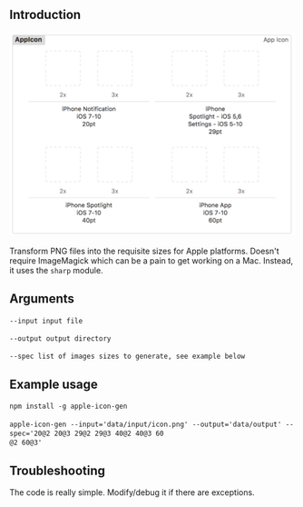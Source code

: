 
## Introduction

![alt text](screenshot.png "Screenshot of Xcode appicon")


Transform PNG files into the requisite sizes for Apple platforms. Doesn't require ImageMagick which can be a pain to get working on a Mac. Instead, it uses the `sharp` module.

## Arguments

`--input input file`   

`--output output directory`   

`--spec list of images sizes to generate, see example below`

## Example usage

```
npm install -g apple-icon-gen

apple-icon-gen --input='data/input/icon.png' --output='data/output' --spec='20@2 20@3 29@2 29@3 40@2 40@3 60
@2 60@3'
```

## Troubleshooting

The code is really simple. Modify/debug it if there are exceptions.

